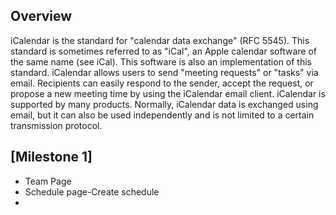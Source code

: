 ## Overview 

iCalendar is the standard for "calendar data exchange" (RFC 5545).
This standard is sometimes referred to as "iCal", an Apple calendar software of the same name (see iCal). 
This software is also an implementation of this standard.
iCalendar allows users to send "meeting requests" or "tasks" via email. 
Recipients can easily respond to the sender, accept the request, or propose a new meeting time by using the iCalendar email client.
iCalendar is supported by many products. 
Normally, iCalendar data is exchanged using email, but it can also be used independently and is not limited to a certain transmission protocol.

## [Milestone 1]
* Team Page
* Schedule page-Create schedule
* 
